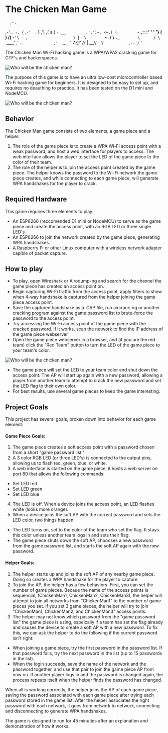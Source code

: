 The Chicken Man Game
======

      ,~.
   ,-'__ `-,
  {,-'  `. }              ,')
 ,( a )   `-.__         ,',')~,
<=.) (         `-.__,==' ' ' '}
  (   )                      /)
   `-'\   ,                    )
       |  \        `~.        /
       \   `._        \      /
        \     `._____,'    ,'
         `-.             ,'
            `-._     _,-'
                77jj'
               //_||
            __//--'/`          
          ,--'/`  '

The Chicken Man Wi-Fi hacking game is a WPA/WPA2 cracking game for CTF's and hackerspaces.

![Who will be the chicken man?](https://i.imgur.com/WOdqsh2.jpg "WHO WILL BE THE CHICKEN MAN")

The purpose of this game is to have an ultra low-cost microcontroller based Wi-Fi hacking game for beginners.
It is designed to be easy to set up, and requires no deauthing to practice. It has been tested on the D1 mini and NodeMCU.
 
![Who will be the chicken man?](https://previews.123rf.com/images/lisafx/lisafx0911/lisafx091100075/5918355-chicken-man-holding-stolen-cash-and-running-from-a-police-officer-isolated-on-white-.jpg "WHO WILL BE THE CHICKEN MAN")


## Behavior

The Chicken Man game consists of two elements, a game piece and a helper. 

1. The role of the game piece is to create a WPA Wi-Fi access point with a weak password, and host a web interface for players to access. The web interface allows the player to set the LED of the game piece to the color of their team.
2. The role of the helper is to join the access point created by the game piece. The helper knows the password to the Wi-Fi network the game piece creates, and while connecting to each game piece, will generate WPA handshakes for the player to crack.

## Required Hardware

This game requires three elements to play:
* An ESP8266 (reccomended D1 mini or NodeMCU) to serve as the game piece and create the access point, with an RGB LED or three single LED's.
* An ESP8266 to join the network created by the game piece, generating WPA handshakes.
* A Raspberry Pi or other Linux computer with a wireless network adapter capible of packet capture. 


## How to play

* To play, open Wireshark or Airodump-ng and search for the channel the game piece has created an access point on.
* Begin capturing Wi-Fi traffic from the access point, apply filters to show when 4-way handshake is captured from the helper joining the game piece access point. 
* Save the captured handshake as a .CAP file, run aircrack-ng or another cracking program against the game password list to brute-force the password to the access point.
* Try accessing the Wi-Fi access point of the game piece with the cracked password. If it works, scan the network to find the IP address of the game piece webserver
* Open the game piece webserver in a browser, and (if you are the red team) click the "Red Team" button to turn the LED of the game piece to your team's color.

![Who will be the chicken man?](https://i.imgur.com/CWArhK1.jpg "Set your team color!")

* The game piece will set the LED to your team color and shut down the access point. The AP will start up again with a new password, allowing a player from another team to attempt to crack the new password and set the LED flag to their own color.
* For best results, use several game pieces to keep the game interesting.

## Project Goals
This project has several goals, broken down into behavior for each game element:

#### Game Piece Goals:
1. The game piece creates a soft access point with a password chosen from a short "game password list."
2. A 3 color RGB LED (or three LED's) is connected to the output pins, allowing us to flash red, green, blue, or white.
3. A web interface is started on the game piece, it hosts a web server on port 80 that allows the following commands:
* Set LED red
* Set LED green
* Set LED blue 
4. The LED is off. When a device joins the access point, an LED flashes white (looks more orange). 
5. When a device joins the soft AP with the correct password and sets the LED color, two things happen:
* The LED turns on, set to the color of the team who set the flag. It stays this color unless another team logs in and sets their flag.
* The game piece shuts down the soft AP, choooses a new password from the game password list, and starts the soft AP again with the new password.


#### Helper Goals:
1. The helper starts up and joins the soft AP of any nearby game piece. Doing so creates a WPA handshake for the player to capture.
2. To join the AP, the helper has a few behaviors. First, you can set the number of game pieces. Becaue the name of the access points is sequencial, (ChickenMan1, ChickenMan2, ChickenMan3), the helper will attempt to join all networks from "ChickenMan1" to the number of game pieces you set. If you set 3 game pieces, the helper will try to join "ChickenMan1, ChickenMan2, and ChickenMan3" access points.
3. The helper may not know which password from the "game password list" the game piece is using, espeically if a team has set the flag already and causes the device to create a soft AP with a new password. To fix this, we can ask the helper to do the following if the current password isn't right:
* When joining a game piece, try the first password in the password list. If that password fails, try the next password in the list (up to 15 passwords in the list).
* When the login succeeds, save the name of the network and the password together, and use that pair to join the game piece AP from now on. If another player logs in and the password is changed again, the process repeats itself when the helper finds the password has changed. 


When all is working correctly, the helper joins the AP of each game piece, saving the password associated with each game piece after trying each password stored in the game list. After the helper associates the right password with each network, it goes from network to network, connecting and disconnecting to generate WPA handshakes.

The game is designed to run for 45 minuties after an explanation and demonstration of how it works.






